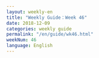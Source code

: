 ```yaml
---
layout: weekly-en
title: "Weekly Guide：Week 46"
date: 2018-12-09
categories: weekly guide
permalink: "/en/guide/wk46.html"
weekNum: 46
language: English
---
```

